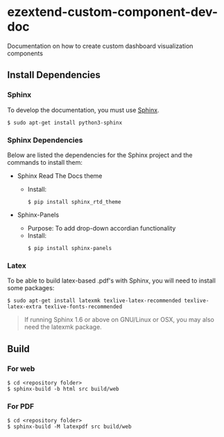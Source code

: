 # ezextend-custom-component-dev-doc
Documentation on how to create custom dashboard visualization components

## Install Dependencies

### Sphinx

To develop the documentation, you must use [Sphinx](https://www.sphinx-doc.org/en/master/).

```
$ sudo apt-get install python3-sphinx
```

### Sphinx Dependencies

Below are listed the dependencies for the Sphinx project and the commands to install them:

- Sphinx Read The Docs theme
  - Install:
    ```
    $ pip install sphinx_rtd_theme
    ```

- Sphinx-Panels
  - Purpose: To add drop-down accordian functionality
  - Install:
    ```
    $ pip install sphinx-panels
    ```

### Latex

To be able to build latex-based .pdf's with Sphinx, you will need to install some packages:

```
$ sudo apt-get install latexmk texlive-latex-recommended texlive-latex-extra texlive-fonts-recommended 
```

> If running Sphinx 1.6 or above on GNU/Linux or OSX, you may also need the latexmk package.

## Build

### For web
```
$ cd <repository folder>
$ sphinx-build -b html src build/web
```

### For PDF

```
$ cd <repository folder>
$ sphinx-build -M latexpdf src build/web
```